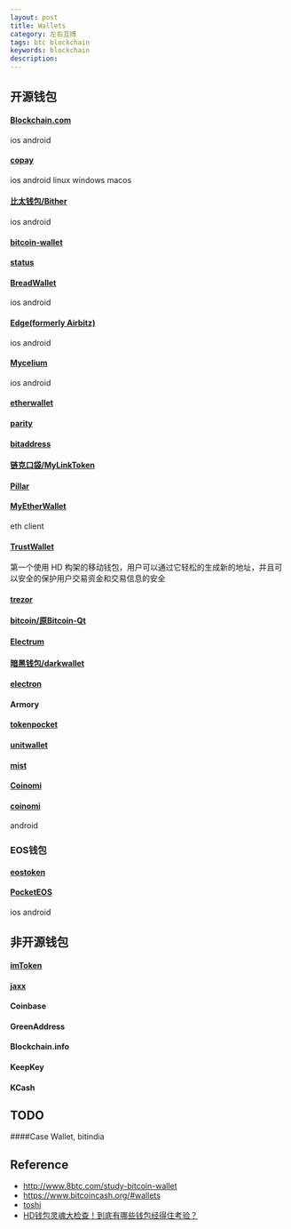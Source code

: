 ```yaml
---
layout: post
title: Wallets
category: 左右互搏
tags: btc blockchain
keywords: blockchain
description: 
---
```


## 开源钱包

#### [Blockchain.com](https://github.com/blockchain)

ios android

#### [copay](https://github.com/bitpay/copay)

ios android linux windows macos

#### [比太钱包/Bither](https://github.com/bither/)

ios android

#### [bitcoin-wallet](https://github.com/bitcoin-wallet/bitcoin-wallet)

#### [status](https://github.com/status-im/status-react)

#### [BreadWallet](https://github.com/breadwallet)

ios android
#### [Edge(formerly Airbitz)](https://github.com/Airbitz)

ios android

#### [Mycelium](https://github.com/mycelium-com)

ios android

#### [etherwallet](https://github.com/kvhnuke/etherwallet)

#### [parity](https://github.com/paritytech/parity)

#### [bitaddress](https://github.com/pointbiz/bitaddress.org)

#### [链克口袋/MyLinkToken](https://github.com/ImbaQ/MyLinkToken)

#### [Pillar](https://github.com/pillarwallet)

#### [MyEtherWallet](https://github.com/MyEtherWallet)

eth client

#### [TrustWallet](https://github.com/TrustWallet)

第一个使用 HD 构架的移动钱包，用户可以通过它轻松的生成新的地址，并且可以安全的保护用户交易资金和交易信息的安全

#### [trezor](https://github.com/trezor)

#### [bitcoin/原Bitcoin-Qt](https://github.com/bitcoin)

#### [Electrum](https://github.com/spesmilo)

#### [暗黑钱包/darkwallet](https://github.com/darkwallet)

#### [electron](https://github.com/fyookball/electrum)

#### Armory

#### [tokenpocket](https://www.mytokenpocket.vip/)

#### [unitwallet](https://github.com/dr0pthedoge)

#### [mist](https://github.com/ethereum/mist)

#### [Coinomi](https://github.com/Coinomi)

#### [coinomi](https://github.com/CosmoJG)

android

### EOS钱包

#### [eostoken](https://github.com/eostoken)

#### [PocketEOS](https://github.com/OracleChain)

ios android

## 非开源钱包

#### [imToken](https://token.im/)

#### [jaxx](https://jaxx.io/)

#### Coinbase

#### GreenAddress

#### Blockchain.info

#### KeepKey

#### KCash

####

####

####

####

####

####

####

####
## TODO

####Case Wallet, bitindia


## Reference

* <http://www.8btc.com/study-bitcoin-wallet>
* <https://www.bitcoincash.org/#wallets>
* [toshi](https://github.com/toshiapp)
* [HD钱包灵魂大检查！到底有哪些钱包经得住考验？](https://www.8btc.com/media/565684)

